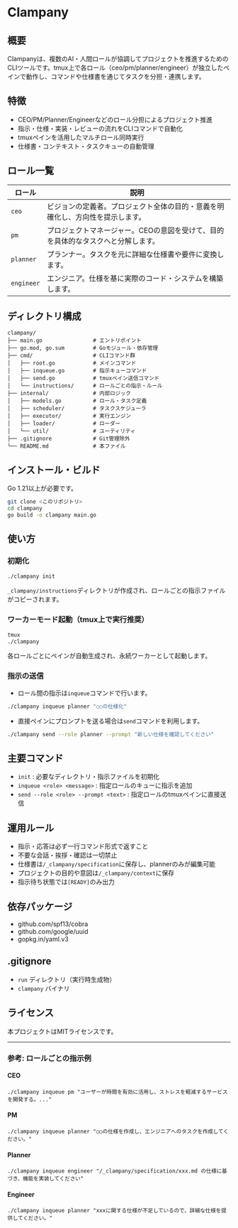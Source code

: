 # Clampany

## 概要
Clampanyは、複数のAI・人間ロールが協調してプロジェクトを推進するためのCLIツールです。tmux上で各ロール（ceo/pm/planner/engineer）が独立したペインで動作し、コマンドや仕様書を通じてタスクを分担・連携します。

## 特徴
- CEO/PM/Planner/Engineerなどのロール分担によるプロジェクト推進
- 指示・仕様・実装・レビューの流れをCLIコマンドで自動化
- tmuxペインを活用したマルチロール同時実行
- 仕様書・コンテキスト・タスクキューの自動管理

## ロール一覧
| ロール       | 説明                                                                 |
|--------------|----------------------------------------------------------------------|
| `ceo`        | ビジョンの定義者。プロジェクト全体の目的・意義を明確化し、方向性を提示します。 |
| `pm`         | プロジェクトマネージャー。CEOの意図を受けて、目的を具体的なタスクへと分解します。 |
| `planner`    | プランナー。タスクを元に詳細な仕様書や要件に変換します。                     |
| `engineer`   | エンジニア。仕様を基に実際のコード・システムを構築します。                  |

## ディレクトリ構成
```
clampany/
├── main.go                # エントリポイント
├── go.mod, go.sum         # Goモジュール・依存管理
├── cmd/                   # CLIコマンド群
│   ├── root.go            # メインコマンド
│   ├── inqueue.go         # 指示キューコマンド
│   ├── send.go            # tmuxペイン送信コマンド
│   └── instructions/      # ロールごとの指示・ルール
├── internal/              # 内部ロジック
│   ├── models.go          # ロール・タスク定義
│   ├── scheduler/         # タスクスケジューラ
│   ├── executor/          # 実行エンジン
│   ├── loader/            # ローダー
│   └── util/              # ユーティリティ
├── .gitignore             # Git管理除外
└── README.md              # 本ファイル
```

## インストール・ビルド
Go 1.21以上が必要です。
```sh
git clone <このリポジトリ>
cd clampany
go build -o clampany main.go
```

## 使い方
### 初期化
```sh
./clampany init
```
`_clampany/instructions`ディレクトリが作成され、ロールごとの指示ファイルがコピーされます。

### ワーカーモード起動（tmux上で実行推奨）
```sh
tmux
./clampany
```
各ロールごとにペインが自動生成され、永続ワーカーとして起動します。

### 指示の送信
- ロール間の指示は`inqueue`コマンドで行います。
```sh
./clampany inqueue planner "○○の仕様化"
```
- 直接ペインにプロンプトを送る場合は`send`コマンドを利用します。
```sh
./clampany send --role planner --prompt "新しい仕様を確認してください"
```

## 主要コマンド
- `init` : 必要なディレクトリ・指示ファイルを初期化
- `inqueue <role> <message>` : 指定ロールのキューに指示を追加
- `send --role <role> --prompt <text>` : 指定ロールのtmuxペインに直接送信

## 運用ルール
- 指示・応答は必ず一行コマンド形式で返すこと
- 不要な会話・挨拶・確認は一切禁止
- 仕様書は`/_clampany/specification`に保存し、plannerのみが編集可能
- プロジェクトの目的や意図は`/_clampany/context`に保存
- 指示待ち状態では`[READY]`のみ出力

## 依存パッケージ
- github.com/spf13/cobra
- github.com/google/uuid
- gopkg.in/yaml.v3

## .gitignore
- `run` ディレクトリ（実行時生成物）
- `clampany` バイナリ

## ライセンス
本プロジェクトはMITライセンスです。

---

### 参考: ロールごとの指示例
#### CEO
```
./clampany inqueue pm "ユーザーが時間を有効に活用し、ストレスを軽減するサービスを開発する。..."
```
#### PM
```
./clampany inqueue planner "○○の仕様を作成し、エンジニアへのタスクを作成してください。"
```
#### Planner
```
./clampany inqueue engineer "/_clampany/specification/xxx.md の仕様に基づき、機能を実装してください"
```
#### Engineer
```
./clampany inqueue planner "xxxに関する仕様が不足しているので、詳細な仕様を提供してください。"
```
